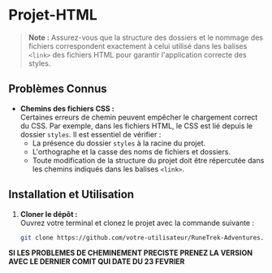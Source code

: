 # Projet-HTML

> **Note :** Assurez-vous que la structure des dossiers et le nommage des fichiers correspondent exactement à celui utilisé dans les balises `<link>` des fichiers HTML pour garantir l'application correcte des styles.

## Problèmes Connus

- **Chemins des fichiers CSS :**  
  Certaines erreurs de chemin peuvent empêcher le chargement correct du CSS. Par exemple, dans les fichiers HTML, le CSS est lié depuis le dossier `styles`. Il est essentiel de vérifier :
  - La présence du dossier `styles` à la racine du projet.
  - L'orthographe et la casse des noms de fichiers et dossiers.
  - Toute modification de la structure du projet doit être répercutée dans les chemins indiqués dans les balises `<link>`.

## Installation et Utilisation

1. **Cloner le dépôt :**  
   Ouvrez votre terminal et clonez le projet avec la commande suivante :
   ```bash
   git clone https://github.com/votre-utilisateur/RuneTrek-Adventures.git


**SI LES PROBLEMES DE CHEMINEMENT PRECISTE PRENEZ LA VERSION AVEC LE DERNIER COMIT QUI DATE DU 23 FEVRIER**
